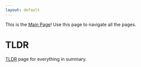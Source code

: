```yaml
---
layout: default
---
```


This is the [Main Page](./index.html)! 
Use this page to navigate all the pages.

# TLDR
[TLDR](./TLDR.html) page for everything in summary.